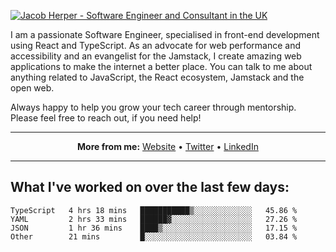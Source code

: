 [![Jacob Herper - Software Engineer and Consultant in the UK](https://res.cloudinary.com/jacobherper/image/upload/v1641506277/gh-image.png)](https://jacobherper.com/)

I am a passionate Software Engineer, specialised in front-end development using React and TypeScript. As an advocate for web performance and accessibility and an evangelist for the Jamstack, I create amazing web applications to make the internet a better place. You can talk to me about anything related to JavaScript, the React ecosystem, Jamstack and the open web.

Always happy to help you grow your tech career through mentorship. Please feel free to reach out, if you need help!

---

<p align="center">
  <strong>More from me:</strong> 
  <a href="https://jacobherper.com/">Website</a> •
  <a href="https://twitter.com/intent/follow?screen_name=jakeherp&tw_p=followbutton">Twitter</a> •
  <a href="https://www.linkedin.com/in/jacobherper/">LinkedIn</a>
</p>

---

## What I've worked on over the last few days:

<!--START_SECTION:waka-->

```text
TypeScript   4 hrs 18 mins   ███████████▒░░░░░░░░░░░░░   45.86 %
YAML         2 hrs 33 mins   ██████▓░░░░░░░░░░░░░░░░░░   27.26 %
JSON         1 hr 36 mins    ████▒░░░░░░░░░░░░░░░░░░░░   17.15 %
Other        21 mins         █░░░░░░░░░░░░░░░░░░░░░░░░   03.84 %
```

<!--END_SECTION:waka-->
